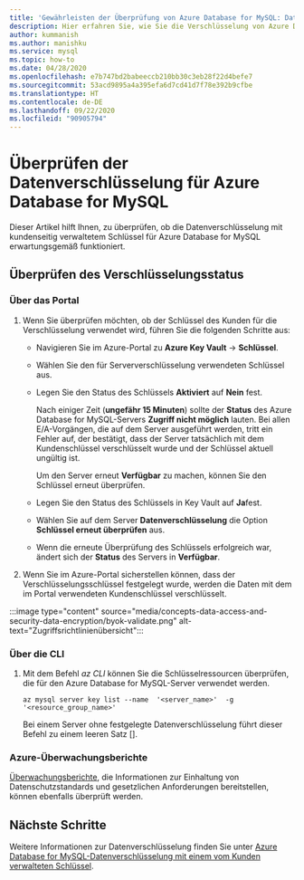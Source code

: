```yaml
---
title: 'Gewährleisten der Überprüfung von Azure Database for MySQL: Datenverschlüsselung'
description: Hier erfahren Sie, wie Sie die Verschlüsselung von Azure Database for MySQL (Datenverschlüsselung) mit dem kundenseitig verwalteten Schlüssel überprüfen.
author: kummanish
ms.author: manishku
ms.service: mysql
ms.topic: how-to
ms.date: 04/28/2020
ms.openlocfilehash: e7b747bd2babeeccb210bb30c3eb28f22d4befe7
ms.sourcegitcommit: 53acd9895a4a395efa6d7cd41d7f78e392b9cfbe
ms.translationtype: HT
ms.contentlocale: de-DE
ms.lasthandoff: 09/22/2020
ms.locfileid: "90905794"
---
```

# <a name="validating-data-encryption-for-azure-database-for-mysql"></a>Überprüfen der Datenverschlüsselung für Azure Database for MySQL

Dieser Artikel hilft Ihnen, zu überprüfen, ob die Datenverschlüsselung mit kundenseitig verwaltetem Schlüssel für Azure Database for MySQL erwartungsgemäß funktioniert.

## <a name="check-the-encryption-status"></a>Überprüfen des Verschlüsselungsstatus

### <a name="from-portal"></a>Über das Portal

1. Wenn Sie überprüfen möchten, ob der Schlüssel des Kunden für die Verschlüsselung verwendet wird, führen Sie die folgenden Schritte aus:

    * Navigieren Sie im Azure-Portal zu **Azure Key Vault** -> **Schlüssel**.
    * Wählen Sie den für Serververschlüsselung verwendeten Schlüssel aus.
    * Legen Sie den Status des Schlüssels **Aktiviert** auf **Nein** fest.
  
       Nach einiger Zeit (**ungefähr 15 Minuten**) sollte der **Status** des Azure Database for MySQL-Servers **Zugriff nicht möglich** lauten. Bei allen E/A-Vorgängen, die auf dem Server ausgeführt werden, tritt ein Fehler auf, der bestätigt, dass der Server tatsächlich mit dem Kundenschlüssel verschlüsselt wurde und der Schlüssel aktuell ungültig ist.
    
       Um den Server erneut **Verfügbar** zu machen, können Sie den Schlüssel erneut überprüfen. 
    
    * Legen Sie den Status des Schlüssels in Key Vault auf **Ja**fest.
    * Wählen Sie auf dem Server **Datenverschlüsselung** die Option **Schlüssel erneut überprüfen** aus.
    * Wenn die erneute Überprüfung des Schlüssels erfolgreich war, ändert sich der **Status** des Servers in **Verfügbar**.

2. Wenn Sie im Azure-Portal sicherstellen können, dass der Verschlüsselungsschlüssel festgelegt wurde, werden die Daten mit dem im Portal verwendeten Kundenschlüssel verschlüsselt.

  :::image type="content" source="media/concepts-data-access-and-security-data-encryption/byok-validate.png" alt-text="Zugriffsrichtlinienübersicht":::

### <a name="from-cli"></a>Über die CLI

1. Mit dem Befehl *az CLI* können Sie die Schlüsselressourcen überprüfen, die für den Azure Database for MySQL-Server verwendet werden.

    ```azurecli-interactive
   az mysql server key list --name  '<server_name>'  -g '<resource_group_name>'
    ```

    Bei einem Server ohne festgelegte Datenverschlüsselung führt dieser Befehl zu einem leeren Satz [].

### <a name="azure-audit-reports"></a>Azure-Überwachungsberichte

[Überwachungsberichte](https://servicetrust.microsoft.com), die Informationen zur Einhaltung von Datenschutzstandards und gesetzlichen Anforderungen bereitstellen, können ebenfalls überprüft werden.

## <a name="next-steps"></a>Nächste Schritte

Weitere Informationen zur Datenverschlüsselung finden Sie unter [Azure Database for MySQL-Datenverschlüsselung mit einem vom Kunden verwalteten Schlüssel](concepts-data-encryption-mysql.md).
